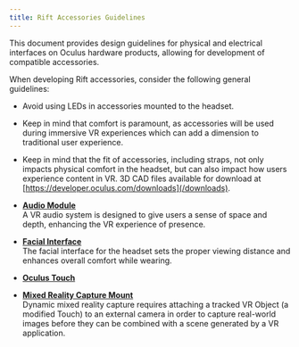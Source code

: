 ```yaml
---
title: Rift Accessories Guidelines
---
```

This document provides design guidelines for physical and electrical interfaces on Oculus hardware products, allowing for development of compatible accessories. 

When developing Rift accessories, consider the following general guidelines:

* Avoid using LEDs in accessories mounted to the headset.
* Keep in mind that comfort is paramount, as accessories will be used during immersive VR experiences which can add a dimension to traditional user experience.
* Keep in mind that the fit of accessories, including straps, not only impacts physical comfort in the headset, but can also impact how users experience content in VR. 
3D CAD files available for download at [https://developer.oculus.com/downloads](/downloads).

* **[Audio Module](/distribute/latest/concepts/accessories-guidelines-audio/)**  
A VR audio system is designed to give users a sense of space and depth, enhancing the VR experience of presence.
* **[Facial Interface](/distribute/latest/concepts/accessories-guidelines-facial-interface/)**  
The facial interface for the headset sets the proper viewing distance and enhances overall comfort while wearing.
* **[Oculus Touch](/distribute/latest/concepts/accessories-guidelines-touch/)**  

* **[Mixed Reality Capture Mount](/distribute/latest/concepts/accessories-guidelines-mixed-reality-mount/)**  
Dynamic mixed reality capture requires attaching a tracked VR Object (a modified Touch) to an external camera in order to capture real-world images before they can be combined with a scene generated by a VR application.
